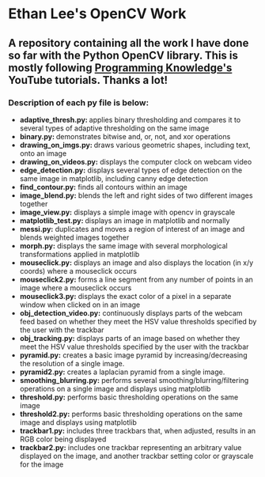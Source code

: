 <h1>Ethan Lee's OpenCV Work</h1> 
<h2>A repository containing all the work I have done so far with the Python OpenCV library. This is mostly following <a href = "https://www.youtube.com/playlist?list=PLS1QulWo1RIa7D1O6skqDQ-JZ1GGHKK-K" >Programming Knowledge's</a> YouTube tutorials. Thanks a lot!</h2>
<h3> Description of each py file is below: </h3>
<ul>
  <li><strong>adaptive_thresh.py: </strong>applies binary thresholding and compares it to several types of adaptive thresholding on the same image</li>
  <li><strong>binary.py: </strong>demonstrates bitwise and, or, not, and xor operations</li>
  <li><strong>drawing_on_imgs.py: </strong>draws various geometric shapes, including text, onto an image</li>
  <li><strong>drawing_on_videos.py:</strong> displays the computer clock on webcam video </li>
  <li><strong>edge_detection.py:</strong> displays several types of edge detection on the same image in matplotlib, including canny edge detection
  <li><strong>find_contour.py:</strong> finds all contours within an image</li>
  <li><strong>image_blend.py:</strong> blends the left and right sides of two different images together</li>
  <li><strong>image_view.py:</strong> displays a simple image with opencv in grayscale </li>
  <li><strong>matplotlib_test.py: </strong>displays an image in matplotlib and normally </li>
  <li><strong>messi.py:</strong> duplicates and moves a region of interest of an image and blends weighted images together</li>
  <li><strong>morph.py:</strong> displays the same image with several morphological transformations applied in matplotlib</li>
  <li><strong>mouseclick.py:</strong> displays an image and also displays the location (in x/y coords) where a mouseclick occurs</li>
  <li><strong>mouseclick2.py:</strong> forms a line segment from any number of points in an image where a mouseclick occurs</li>
  <li><strong>mouseclick3.py:</strong> displays the exact color of a pixel in a separate window when clicked on in an image</li>
  <li><strong>obj_detection_video.py:</strong> continuously displays parts of the webcam feed based on whether they meet the HSV value thresholds specified by the user with the trackbar</li>
  <li><strong>obj_tracking.py:</strong> displays parts of an image based on whether they meet the HSV value thresholds specified by the user with the trackbar</li>
  <li><strong>pyramid.py:</strong> creates a basic image pyramid by increasing/decreasing the resolution of a single image.
  <li><strong>pyramid2.py:</strong> creates a laplacian pyramid from a single image.
  <li><strong>smoothing_blurring.py:</strong> performs several smoothing/blurring/filtering operations on a single image and displays using matplotlib</li>
  <li><strong>threshold.py:</strong> performs basic thresholding operations on the same image</li>
  <li><strong>threshold2.py:</strong> performs basic thresholding operations on the same image and displays using matplotlib</li>
  <li><strong>trackbar1.py:</strong> includes three trackbars that, when adjusted, results in an RGB color being displayed</li>
  <li><strong>trackbar2.py:</strong> includes one trackbar representing an arbitrary value displayed on the image, and another trackbar setting color or grayscale for the image</li>
</ul>
